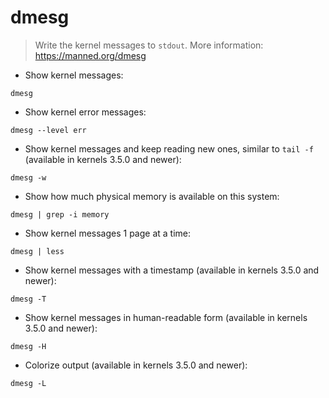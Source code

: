 # dmesg

> Write the kernel messages to `stdout`.
> More information: <https://manned.org/dmesg>

- Show kernel messages:

`dmesg`

- Show kernel error messages:

`dmesg --level err`

- Show kernel messages and keep reading new ones, similar to `tail -f` (available in kernels 3.5.0 and newer):

`dmesg -w`

- Show how much physical memory is available on this system:

`dmesg | grep -i memory`

- Show kernel messages 1 page at a time:

`dmesg | less`

- Show kernel messages with a timestamp (available in kernels 3.5.0 and newer):

`dmesg -T`

- Show kernel messages in human-readable form (available in kernels 3.5.0 and newer):

`dmesg -H`

- Colorize output (available in kernels 3.5.0 and newer):

`dmesg -L`
